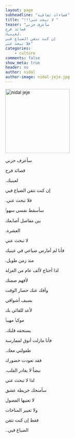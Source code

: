 ```yaml
---
layout: page
subheadline: "فضاءات ثقافية"
title: "!!!لا تبحث عني "
teaser: "سأعزف حزني
قصائد فرح
لعينيك.
إن كنت تتقن الضياع فيي
فلا تبحث عني"
categories:
    - culture
comments: false
show_meta: true
header: no
author: nidal
author-image: nidal-jeje.jpg
---
```

<img src="{{ site.url }}/images/nidal-jeje.jpg" alt="nidal jeje" style="width: 200px;"/>


سأعزف حزني

قصائد فرح

.لعينيك

إن كنت تتقن الضياع فيي

.فلا تبحث عني

سأسقط نفسي سهوٱ

بين مفاصل أصابعك

.العشرة

لا تبحث عني

فأنا لم أمارس ضياعي في عينيك

.منذ زمن طويل

لذا أحتاج لألف عام من العزلة

لأفهم صمتك

وأفك عنك حصار الوقت

بسيف أشواقي

لأعد للقائي بك

موكبٱ مهيبٱ

.يستحقه قلبك

فأنا مازلت أتوق لممارسة

.طفولتي معك

فقد تعودت حضورك

.نبضاً لا يغادر القلب

لذا لا تبحث عني

سأمنحك خريطة عشق

لا تعنيها الفصول

ولا تغيير المناخات

فقط إن كنت تتقن

..الضياع فيي
